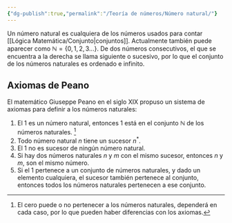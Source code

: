 ```yaml
---
{"dg-publish":true,"permalink":"/Teoría de números/Número natural/"}
---
```


Un número natural es cualquiera de los números usados para contar [[Lógica Matemática/Conjunto\|conjuntos]]. Actualmente también puede aparecer como $\mathbb{N}=\{0,1,2,3...\}$. De dos números consecutivos, el que se encuentra a la derecha se llama siguiente o sucesivo, por lo que el conjunto de los números naturales es ordenado e infinito.

## Axiomas de Peano
El matemático Giuseppe Peano en el siglo XIX propuso un sistema de axiomas para definir a los números naturales:
1. El 1 es un número natural, entonces 1 está en el conjunto $\mathbb{N}$ de los números naturales. [^1]
2. Todo número natural $n$ tiene un sucesor $n^{*}$.
3. El 1 no es sucesor de ningún número natural.
4. Si hay dos números naturales $n$ y $m$ con el mismo sucesor, entonces $n$ y $m$, son el mismo número.
5. Si el 1 pertenece a un conjunto de números naturales, y dado un elemento cualquiera, el sucesor también pertenece al conjunto, entonces todos los números naturales pertenecen a ese conjunto.

[^1]: El cero puede o no pertenecer a los números naturales, dependerá en cada caso, por lo que pueden haber diferencias con los axiomas.